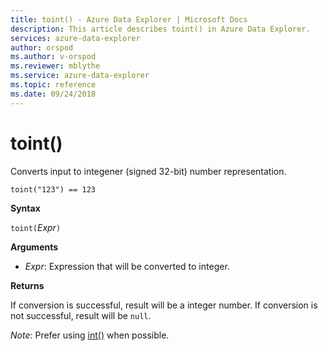 ```yaml
---
title: toint() - Azure Data Explorer | Microsoft Docs
description: This article describes toint() in Azure Data Explorer.
services: azure-data-explorer
author: orspod
ms.author: v-orspod
ms.reviewer: mblythe
ms.service: azure-data-explorer
ms.topic: reference
ms.date: 09/24/2018
---
```

# toint()

Converts input to integener (signed 32-bit) number representation.

```kusto
toint("123") == 123
```

**Syntax**

`toint(`*Expr*`)`

**Arguments**

* *Expr*: Expression that will be converted to integer. 

**Returns**

If conversion is successful, result will be a integer number.
If conversion is not successful, result will be `null`.
 
*Note*: Prefer using [int()](./scalar-data-types/int.md) when possible.